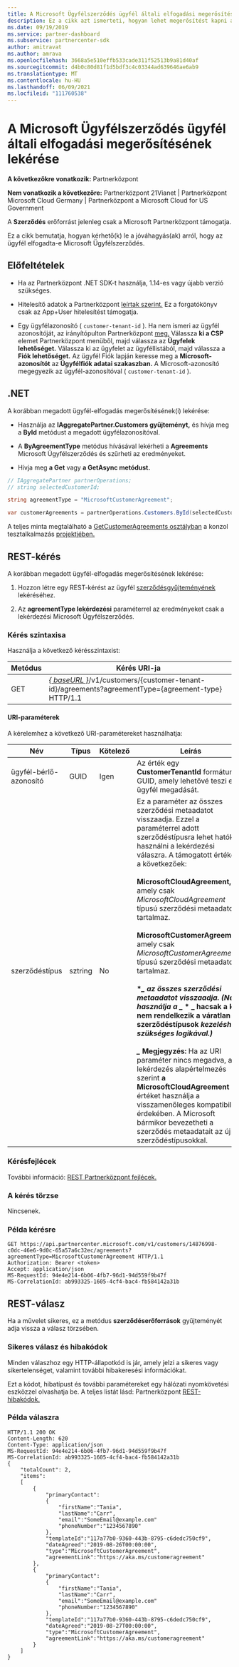 ```yaml
---
title: A Microsoft Ügyfélszerződés ügyfél általi elfogadási megerősítésének lekérése
description: Ez a cikk azt ismerteti, hogyan lehet megerősítést kapni az ügyfelek általi Microsoft Ügyfélszerződés.
ms.date: 09/19/2019
ms.service: partner-dashboard
ms.subservice: partnercenter-sdk
author: amitravat
ms.author: amrava
ms.openlocfilehash: 3668a5e510effb533cade311f52513b9a81d40af
ms.sourcegitcommit: d4b0c80d81f1d5bdf3c4c03344ad639646ae6ab9
ms.translationtype: MT
ms.contentlocale: hu-HU
ms.lasthandoff: 06/09/2021
ms.locfileid: "111760538"
---
```

# <a name="get-confirmation-of-customer-acceptance-of-microsoft-customer-agreement"></a>A Microsoft Ügyfélszerződés ügyfél általi elfogadási megerősítésének lekérése

**A következőkre vonatkozik:** Partnerközpont

**Nem vonatkozik a következőre:** Partnerközpont 21Vianet | Partnerközpont Microsoft Cloud Germany | Partnerközpont a Microsoft Cloud for US Government

A **Szerződés** erőforrást jelenleg csak a Microsoft Partnerközpont támogatja.

Ez a cikk bemutatja, hogyan kérhető(k) le a jóváhagyás(ak) arról, hogy az ügyfél elfogadta-e Microsoft Ügyfélszerződés.

## <a name="prerequisites"></a>Előfeltételek

- Ha az Partnerközpont .NET SDK-t használja, 1.14-es vagy újabb verzió szükséges.

- Hitelesítő adatok a Partnerközpont [leírtak szerint.](./partner-center-authentication.md) Ez a forgatókönyv csak az App+User hitelesítést támogatja.

- Egy ügyfélazonosító ( `customer-tenant-id` ). Ha nem ismeri az ügyfél azonosítóját, az irányítópulton Partnerközpont [meg.](https://partner.microsoft.com/dashboard) Válassza **ki a CSP** elemet Partnerközpont menüből, majd válassza az **Ügyfelek lehetőséget.** Válassza ki az ügyfelet az ügyféllistából, majd válassza a **Fiók lehetőséget.** Az ügyfél Fiók lapján keresse meg a **Microsoft-azonosítót** az **Ügyfélfiók adatai szakaszban.** A Microsoft-azonosító megegyezik az ügyfél-azonosítóval ( `customer-tenant-id` ).

## <a name="net"></a>.NET

A korábban megadott ügyfél-elfogadás megerősítésének(i) lekérése:

- Használja az **IAggregatePartner.Customers gyűjteményt,** és hívja meg a **ById** metódust a megadott ügyfélazonosítóval.

- A **ByAgreementType** metódus hívásával lekérheti a **Agreements** Microsoft Ügyfélszerződés és szűrheti az eredményeket.

- Hívja meg **a Get** vagy **a GetAsync metódust.**

```csharp
// IAggregatePartner partnerOperations;
// string selectedCustomerId;

string agreementType = "MicrosoftCustomerAgreement";

var customerAgreements = partnerOperations.Customers.ById(selectedCustomerId).Agreements.ByAgreementType(agreementType).Get();
```

A teljes minta megtalálható a [GetCustomerAgreements osztályban](https://github.com/PartnerCenterSamples/Partner-Center-SDK-Samples/blob/master/Source/Partner%20Center%20SDK%20Samples/Agreements/GetCustomerAgreements.cs) a konzol tesztalkalmazás [projektjében.](https://github.com/PartnerCenterSamples/Partner-Center-SDK-Samples)

## <a name="rest-request"></a>REST-kérés

A korábban megadott ügyfél-elfogadás megerősítésének lekérése:

1. Hozzon létre egy REST-kérést az ügyfél [szerződésgyűjteményének](./agreement-resources.md) lekéréséhez.

2. Az **agreementType lekérdezési** paraméterrel az eredményeket csak a lekérdezési Microsoft Ügyfélszerződés.

### <a name="request-syntax"></a>Kérés szintaxisa

Használja a következő kérésszintaxist:

| Metódus | Kérés URI-ja                                                                                      |
|--------|--------------------------------------------------------------------------------------------------|
| GET    | [*\{ baseURL \}*](partner-center-rest-urls.md)/v1/customers/{customer-tenant-id}/agreements?agreementType={agreement-type} HTTP/1.1 |

#### <a name="uri-parameters"></a>URI-paraméterek

A kérelemhez a következő URI-paramétereket használhatja:

| Név             | Típus | Kötelező | Leírás                                                                               |
|------------------|------|----------|-------------------------------------------------------------------------------------------|
| ügyfél-bérlő-azonosító | GUID | Igen | Az érték egy **CustomerTenantId** formátumú GUID, amely lehetővé teszi egy ügyfél megadását. |
| szerződéstípus | sztring | No | Ez a paraméter az összes szerződési metaadatot visszaadja. Ezzel a paraméterrel adott szerződéstípusra lehet hatókört használni a lekérdezési válaszra. A támogatott értékek a következőek: <br/><br/> **MicrosoftCloudAgreement,** amely csak *MicrosoftCloudAgreement* típusú szerződési metaadatokat tartalmaz.<br/><br/> **MicrosoftCustomerAgreement,** amely csak *MicrosoftCustomerAgreement* típusú szerződési metaadatokat tartalmaz.<br/><br/> **\**_ az összes szerződési metaadatot visszaadja. (Ne használja a _* \* _ hacsak a kód nem rendelkezik a váratlan szerződéstípusok *kezeléshez szükséges logikával.) <br/> <br/> _* Megjegyzés:** Ha az URI paraméter nincs megadva, a lekérdezés alapértelmezés szerint **a MicrosoftCloudAgreement** értéket használja a visszamenőleges kompatibilitás érdekében. A Microsoft bármikor bevezetheti a szerződés metaadatait az új szerződéstípusokkal.  |

### <a name="request-headers"></a>Kérésfejlécek

További információ: [REST Partnerközpont fejlécek.](headers.md)

### <a name="request-body"></a>A kérés törzse

Nincsenek.

### <a name="request-example"></a>Példa kérésre

```http
GET https://api.partnercenter.microsoft.com/v1/customers/14876998-c0dc-46e6-9d0c-65a57a6c32ec/agreements?agreementType=MicrosoftCustomerAgreement HTTP/1.1
Authorization: Bearer <token>
Accept: application/json
MS-RequestId: 94e4e214-6b06-4fb7-96d1-94d559f9b47f
MS-CorrelationId: ab993325-1605-4cf4-bac4-fb584142a31b
```

## <a name="rest-response"></a>REST-válasz

Ha a művelet sikeres, ez a metódus **szerződéserőforrások** gyűjteményét adja vissza a válasz törzsében.

### <a name="response-success-and-error-codes"></a>Sikeres válasz és hibakódok

Minden válaszhoz egy HTTP-állapotkód is jár, amely jelzi a sikeres vagy sikertelenséget, valamint további hibakeresési információkat.

Ezt a kódot, hibatípust és további paramétereket egy hálózati nyomkövetési eszközzel olvashatja be. A teljes listát lásd: Partnerközpont [REST-hibakódok.](error-codes.md)

### <a name="response-example"></a>Példa válaszra

```http
HTTP/1.1 200 OK
Content-Length: 620
Content-Type: application/json
MS-RequestId: 94e4e214-6b06-4fb7-96d1-94d559f9b47f
MS-CorrelationId: ab993325-1605-4cf4-bac4-fb584142a31b
{
    "totalCount": 2,
    "items":
    [
        {
            "primaryContact":
            {
                "firstName":"Tania",
                "lastName":"Carr",
                "email":"SomeEmail@example.com"
                "phoneNumber":"1234567890"
            },
            "templateId":"117a77b0-9360-443b-8795-c6dedc750cf9",
            "dateAgreed":"2019-08-26T00:00:00",
            "type":"MicrosoftCustomerAgreement",
            "agreementLink":"https://aka.ms/customeragreement"
        },
        {
            "primaryContact":
            {
                "firstName":"Tania",
                "lastName":"Carr",
                "email":"SomeEmail@example.com"
                "phoneNumber:"1234567890"
            },
            "templateId":"117a77b0-9360-443b-8795-c6dedc750cf9",
            "dateAgreed":"2019-08-27T00:00:00",
            "type":"MicrosoftCustomerAgreement",
            "agreementLink":"https://aka.ms/customeragreement"
        }
    ]
}
```
